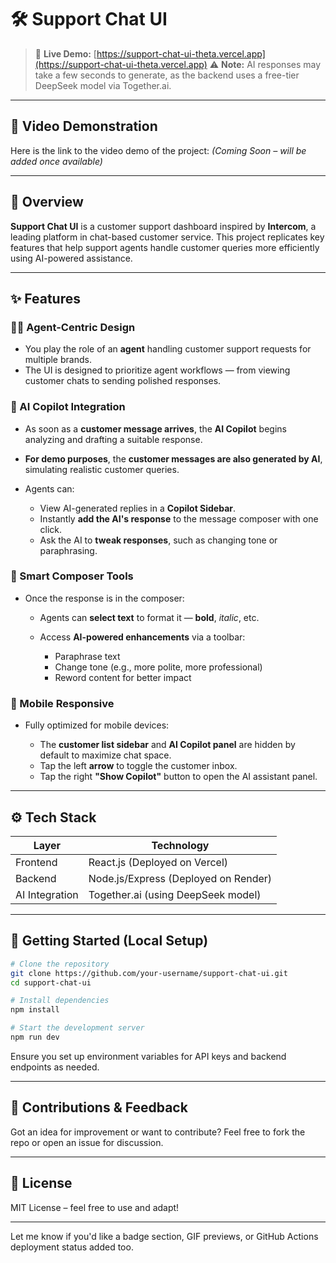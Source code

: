 # 🛠️ Support Chat UI

> 🔗 **Live Demo:** [https://support-chat-ui-theta.vercel.app](https://support-chat-ui-theta.vercel.app)
> ⚠️ **Note:** AI responses may take a few seconds to generate, as the backend uses a free-tier DeepSeek model via Together.ai.

---

## 🎥 Video Demonstration

Here is the link to the video demo of the project:
*(Coming Soon – will be added once available)*

---

## 💬 Overview

**Support Chat UI** is a customer support dashboard inspired by **Intercom**, a leading platform in chat-based customer service.
This project replicates key features that help support agents handle customer queries more efficiently using AI-powered assistance.

---

## ✨ Features

### 👨‍💻 Agent-Centric Design

* You play the role of an **agent** handling customer support requests for multiple brands.
* The UI is designed to prioritize agent workflows — from viewing customer chats to sending polished responses.

### 🤖 AI Copilot Integration

* As soon as a **customer message arrives**, the **AI Copilot** begins analyzing and drafting a suitable response.
* **For demo purposes**, the **customer messages are also generated by AI**, simulating realistic customer queries.
* Agents can:

  * View AI-generated replies in a **Copilot Sidebar**.
  * Instantly **add the AI's response** to the message composer with one click.
  * Ask the AI to **tweak responses**, such as changing tone or paraphrasing.

### 🧠 Smart Composer Tools

* Once the response is in the composer:

  * Agents can **select text** to format it — **bold**, *italic*, etc.
  * Access **AI-powered enhancements** via a toolbar:

    * Paraphrase text
    * Change tone (e.g., more polite, more professional)
    * Reword content for better impact

### 📱 Mobile Responsive

* Fully optimized for mobile devices:

  * The **customer list sidebar** and **AI Copilot panel** are hidden by default to maximize chat space.
  * Tap the left **arrow** to toggle the customer inbox.
  * Tap the right **"Show Copilot"** button to open the AI assistant panel.

---

## ⚙️ Tech Stack

| Layer          | Technology                           |
| -------------- | ------------------------------------ |
| Frontend       | React.js (Deployed on Vercel)        |
| Backend        | Node.js/Express (Deployed on Render) |
| AI Integration | Together.ai (using DeepSeek model)   |

---

## 🚀 Getting Started (Local Setup)

```bash
# Clone the repository
git clone https://github.com/your-username/support-chat-ui.git
cd support-chat-ui

# Install dependencies
npm install

# Start the development server
npm run dev
```

Ensure you set up environment variables for API keys and backend endpoints as needed.

---

## 🤝 Contributions & Feedback

Got an idea for improvement or want to contribute?
Feel free to fork the repo or open an issue for discussion.

---

## 📄 License

MIT License – feel free to use and adapt!

---

Let me know if you'd like a badge section, GIF previews, or GitHub Actions deployment status added too.
